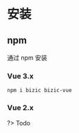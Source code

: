 # 安装

## npm

通过 npm 安装

<!-- tabs:start -->

### **Vue 3.x**

```shell
npm i bizic bizic-vue
```
### **Vue 2.x**

?> Todo

<!-- tabs:end -->